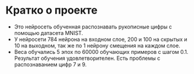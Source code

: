 # Кратко о проекте

- Это нейросеть обученная распознавать рукописные цифры с помощью датасета MNIST.
- У нейросети 784 нейрона на входном слое, 200 и 100 на скрытых и 10 на выходном, так же по 1 нейрону смещения на каждом слое.
- Веса обучались 5 эпох по 60000 обучающих примеров с шагом 0.1. Результат обучения удовлетворителен. Есть проблемы с распознаванием цифр 7 и 9.
